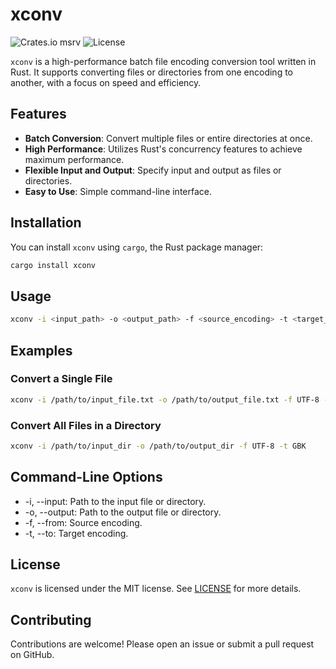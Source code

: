 # xconv

![Crates.io msrv](https://img.shields.io/crates/msrv/xconv)
![License](https://img.shields.io/badge/license-MIT-blue)


`xconv` is a high-performance batch file encoding conversion tool written in Rust. It supports converting files or directories from one encoding to another, with a focus on speed and efficiency.

## Features

- **Batch Conversion**: Convert multiple files or entire directories at once.
- **High Performance**: Utilizes Rust's concurrency features to achieve maximum performance.
- **Flexible Input and Output**: Specify input and output as files or directories.
- **Easy to Use**: Simple command-line interface.

## Installation

You can install `xconv` using `cargo`, the Rust package manager:

```sh
cargo install xconv
```


## Usage

```sh
xconv -i <input_path> -o <output_path> -f <source_encoding> -t <target_encoding>
```

## Examples


### Convert a Single File

```sh
xconv -i /path/to/input_file.txt -o /path/to/output_file.txt -f UTF-8 -t GBK
```


### Convert All Files in a Directory

```sh
xconv -i /path/to/input_dir -o /path/to/output_dir -f UTF-8 -t GBK
```

## Command-Line Options

- -i, --input: Path to the input file or directory.
- -o, --output: Path to the output file or directory.
- -f, --from: Source encoding.
- -t, --to: Target encoding.


## License

`xconv` is licensed under the MIT license. See [LICENSE](LICENSE) for more details.


## Contributing

Contributions are welcome! Please open an issue or submit a pull request on GitHub.

